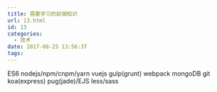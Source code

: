 ```yaml
---
title: 需要学习的前端知识
url: 13.html
id: 13
categories:
  - 技术
date: 2017-08-25 13:56:37
tags:
---
```


ES6 nodejs/npm/cnpm/yarn vuejs gulp(grunt) webpack mongoDB git koa(express) pug(jade)/EJS less/sass